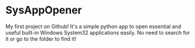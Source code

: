 # SysAppOpener
My first project on Github! It's a simple python app to open essential and useful built-in Windows System32 applications easily. No need to search for it or go to the folder to find it!
